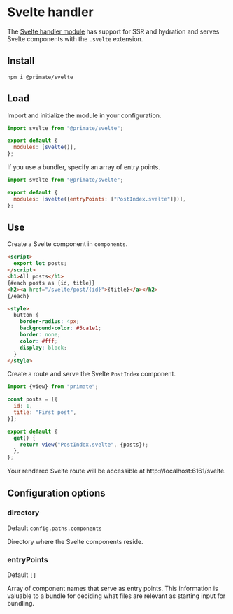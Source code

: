 # Svelte handler

The [Svelte handler module][repository] has support for SSR and hydration and
serves Svelte components with the  `.svelte` extension.

## Install

`npm i @primate/svelte`

## Load

Import and initialize the module in your configuration.

```js file=primate.config.js
import svelte from "@primate/svelte";

export default {
  modules: [svelte()],
};
```

If you use a bundler, specify an array of entry points.

```js file=primate.config.js
import svelte from "@primate/svelte";

export default {
  modules: [svelte({entryPoints: ["PostIndex.svelte"]})],
};
```

## Use

Create a Svelte component in `components`.

```html file=components/PostIndex.svelte
<script>
  export let posts;
</script>
<h1>All posts</h1>
{#each posts as {id, title}}
<h2><a href="/svelte/post/{id}">{title}</a></h2>
{/each}

<style>
  button {
    border-radius: 4px;
    background-color: #5ca1e1;
    border: none;
    color: #fff;
    display: block;
  }
</style>
```

Create a route and serve the Svelte `PostIndex` component.

```js file=routes/svelte.js
import {view} from "primate";

const posts = [{
  id: 1,
  title: "First post",
}];

export default {
  get() {
    return view("PostIndex.svelte", {posts});
  },
};
```

Your rendered Svelte route will be accessible at
http://localhost:6161/svelte.

## Configuration options

### directory

Default `config.paths.components`

Directory where the Svelte components reside.

### entryPoints

Default `[]`

Array of component names that serve as entry points. This information is
valuable to a bundle for deciding what files are relevant as starting input for
bundling.

[repository]: https://github.com/primatejs/primate/tree/master/packages/svelte
